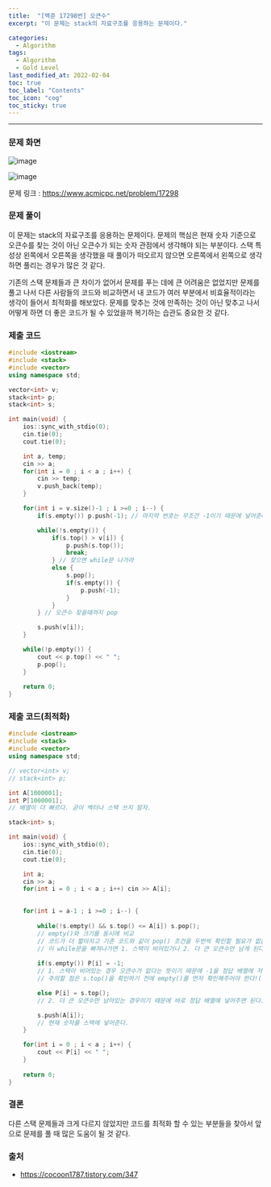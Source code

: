 ```yaml
---
title:  "[백준 17298번] 오큰수"
excerpt: "이 문제는 stack의 자료구조를 응용하는 문제이다."

categories:
  - Algorithm
tags:
  - Algorithm
  - Gold Level
last_modified_at: 2022-02-04 
toc: true
toc_label: "Contents"
toc_icon: "cog"
toc_sticky: true
---
```


---


### 문제 화면

![image](https://user-images.githubusercontent.com/54565079/152516860-661e6f27-8cba-40ef-80f8-c0d63386b21c.png)

![image](https://user-images.githubusercontent.com/54565079/152516892-83349041-250b-4c04-b5a5-3ca90ae3d498.png)



문제 링크 : <https://www.acmicpc.net/problem/17298> 



### 문제 풀이

이 문제는 stack의 자료구조를 응용하는 문제이다. 문제의 핵심은 현재 숫자 기준으로 오큰수를 찾는 것이 아닌 오큰수가 되는 숫자 관점에서 생각해야 되는 부분이다. 스택 특성상 왼쪽에서 오른쪽을 생각했을 때 풀이가 떠오르지 않으면 오른쪽에서 왼쪽으로 생각하면 풀리는 경우가 많은 것 같다. 

기존의 스택 문제들과 큰 차이가 없어서 문제를 푸는 데에 큰 어려움은 없었지만 문제를 풀고 나서 다른 사람들의 코드와 비교하면서 내 코드가 여러 부분에서 비효율적이라는 생각이 들어서 최적화를 해보았다. 문제를 맞추는 것에 만족하는 것이 아닌 맞추고 나서 어떻게 하면 더 좋은 코드가 될 수 있었을까 복기하는 습관도 중요한 것 같다. 



### 제출 코드

```c++
#include <iostream>
#include <stack>
#include <vector>
using namespace std;

vector<int> v;
stack<int> p;
stack<int> s;

int main(void) {
    ios::sync_with_stdio(0);
    cin.tie(0);
    cout.tie(0);

    int a, temp;
    cin >> a;
    for(int i = 0 ; i < a ; i++) {
        cin >> temp;
        v.push_back(temp);
    }

    for(int i = v.size()-1 ; i >=0 ; i--) {
        if(s.empty()) p.push(-1); // 마지막 번호는 무조건 -1이기 때문에 넣어준다. 

        while(!s.empty()) {
            if(s.top() > v[i]) {
                p.push(s.top()); 
                break;
            } // 찾으면 while문 나가라
            else {
                s.pop();
                if(s.empty()) {
                    p.push(-1);
                }
            }
        } // 오큰수 찾을때까지 pop

        s.push(v[i]);
    }

    while(!p.empty()) {
        cout << p.top() << " ";
        p.pop();
    }
        
    return 0;
}
```





### 제출 코드(최적화)

```c++
#include <iostream>
#include <stack>
#include <vector>
using namespace std;

// vector<int> v;
// stack<int> p;

int A[1000001];
int P[1000001];
// 배열이 더 빠르다. 굳이 벡터나 스택 쓰지 말자. 

stack<int> s;

int main(void) {
    ios::sync_with_stdio(0);
    cin.tie(0);
    cout.tie(0);

    int a;
    cin >> a;
    for(int i = 0 ; i < a ; i++) cin >> A[i];
       

    for(int i = a-1 ; i >=0 ; i--) {
        
        while(!s.empty() && s.top() <= A[i]) s.pop(); 
        // empty()와 크기를 동시에 비교
        // 코드가 더 짧아지고 기존 코드와 같이 pop() 조건을 두번씩 확인할 필요가 없음
        // 이 while문을 빠져나가면 1. 스택이 비어있거나 2. 더 큰 오큰수만 남게 된다. 
        
        if(s.empty()) P[i] = -1;
        // 1. 스택이 비어있는 경우 오큰수가 없다는 뜻이기 때문에 -1을 정답 배열에 저장
        // 주의할 점은 s.top()을 확인하기 전에 empty()를 먼저 확인해주어야 한다!(처음에 s.top()을 먼저 넣어주어서 오답이 떴다)

        else P[i] = s.top(); 
        // 2. 더 큰 오큰수만 남아있는 경우이기 때문에 바로 정답 배열에 넣어주면 된다. 

        s.push(A[i]);
        // 현재 숫자를 스택에 넣어준다. 
    }

    for(int i = 0 ; i < a ; i++) {
        cout << P[i] << " ";
    }
        
    return 0;
}
```



### 결론

다른 스택 문제들과 크게 다르지 않았지만 코드를 최적화 할 수 있는 부분들을 찾아서 앞으로 문제를 풀 때 많은 도움이 될 것 같다. 



### 출처

- <https://cocoon1787.tistory.com/347>
